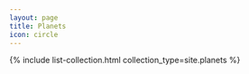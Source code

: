```yaml
---
layout: page
title: Planets
icon: circle
---
```


<div class="page">
    {% include list-collection.html collection_type=site.planets %}
</div>
